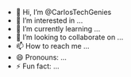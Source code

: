 - 👋 Hi, I’m @CarlosTechGenies
- 👀 I’m interested in ...
- 🌱 I’m currently learning ...
- 💞️ I’m looking to collaborate on ...
- 📫 How to reach me ...
- 😄 Pronouns: ...
- ⚡ Fun fact: ...

<!---
CarlosTechGenies/CarlosTechGenies is a ✨ special ✨ repository because its `README.md` (this file) appears on your GitHub profile.
You can click the Preview link to take a look at your changes.
--->
